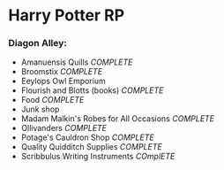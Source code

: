 # Harry Potter RP

### Diagon Alley:
- Amanuensis Quills	*COMPLETE*
- Broomstix	*COMPLETE*
- Eeylops Owl Emporium
- Flourish and Blotts	(books) *COMPLETE*
- Food *COMPLETE*
- Junk shop	
- Madam Malkin's Robes for All Occasions *COMPLETE*
- Ollivanders	 *COMPLETE*
- Potage's Cauldron Shop *COMPLETE*
- Quality Quidditch Supplies *COMPLETE*	
- Scribbulus Writing Instruments *COmplETE*	
